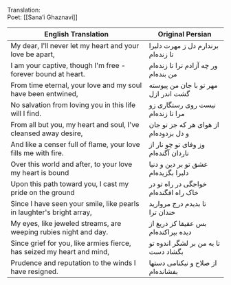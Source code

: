 
Translation:  
Poet: [[Sana’i Ghaznavi]]


| English Translation | Original Persian |
|---------------------|------------------|
| My dear, I'll never let my heart and your love be apart,| برندارم دل ز مهرت دلبرا تا زنده‌ام |
| I am your captive, though I'm free - forever bound at heart.  | ور چه آزادم ترا تا زنده‌ام من بنده‌ام |
| From time eternal, your love and my soul have been entwined,| مهر تو با جان من پیوسته گشت اندر ازل |
| No salvation from loving you in this life will I find. | نیست روی رستگاری زو مرا تا زنده‌ام |
| From all but you, my heart and soul, I've cleansed away desire, | از هوای هر که جز تو جان و دل بزدوده‌ام |
| And like a censer full of flame, your love fills me with fire. | وز وفای تو چو نار از ناردان آگنده‌ام |
| Over this world and after, to your love my heart is bound | عشق تو بر دین و دنیا دلبرا بگزیده‌ام |
 |Upon this path toward you, I cast my pride on the ground | خواجگی در راه تو در خاک راه افگنده‌ام |
| Since I have seen your smile, like pearls in laughter's bright array, | تا بدیدم درج مروارید خندان ترا |
| My eyes, like jeweled streams, are weeping rubies night and day. | بس عقیقا کز دریغ از دیده بپراکنده‌ام |
| Since grief for you, like armies fierce, has seized my heart and mind, | تا به من بر لشگر اندوه تو بگشاد دست |
| Prudence and reputation to the winds I have resigned. | از صلاح و نیکنامی دستها بفشانده‌ام |

